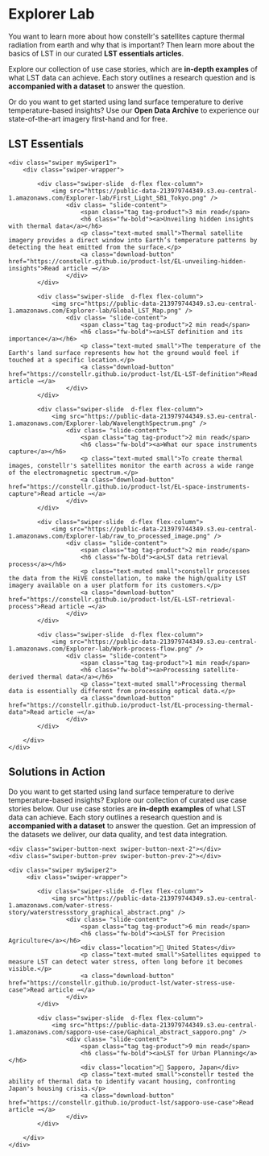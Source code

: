 # **Explorer Lab**

You want to learn more about how constellr's satellites capture thermal radiation from earth and why that is important? Then learn more about the basics of LST in our curated **LST essentials articles**.  

Explore our collection of use case stories, which are **in-depth examples** of what LST data can achieve. Each story outlines a research question and is **accompanied with a dataset** to answer the question. 

Or do you want to get started using land surface temperature to derive temperature-based insights? Use our **Open Data Archive** to experience our state-of-the-art imagery first-hand and for free. 


## LST Essentials 


<!-- Swiper styles -->
<link rel="stylesheet" href="https://unpkg.com/swiper/swiper-bundle.min.css"/>

<div class="carousel-container">
    <!-- Arrows -->
    <div class="swiper-button-next swiper-button-next-1"></div>
    <div class="swiper-button-prev swiper-button-prev-1"></div>

    <div class="swiper mySwiper1">
        <div class="swiper-wrapper">

            <div class="swiper-slide  d-flex flex-column">
                <img src="https://public-data-213979744349.s3.eu-central-1.amazonaws.com/Explorer-lab/First_Light_SB1_Tokyo.png" />
                    <div class= "slide-content">
                        <span class="tag tag-product">3 min read</span>
                        <h6 class="fw-bold"><a>Unveiling hidden insights with thermal data</a></h6>
                        <p class="text-muted small">Thermal satellite imagery provides a direct window into Earth’s temperature patterns by detecting the heat emitted from the surface.</p>
                        <a class="download-button" href="https://constellr.github.io/product-lst/EL-unveiling-hidden-insights">Read article →</a>
                    </div>
            </div>

            <div class="swiper-slide  d-flex flex-column">
                <img src="https://public-data-213979744349.s3.eu-central-1.amazonaws.com/Explorer-lab/Global_LST_Map.png" />
                    <div class= "slide-content">
                        <span class="tag tag-product">2 min read</span>
                        <h6 class="fw-bold"><a>LST definition and its importance</a></h6>
                        <p class="text-muted small">The temperature of the Earth's land surface represents how hot the ground would feel if touched at a specific location.</p>
                        <a class="download-button" href="https://constellr.github.io/product-lst/EL-LST-definition">Read article →</a>
                    </div>
            </div>

            <div class="swiper-slide  d-flex flex-column">
                <img src="https://public-data-213979744349.s3.eu-central-1.amazonaws.com/Explorer-lab/WavelengthSpectrum.png" />
                    <div class= "slide-content">
                        <span class="tag tag-product">2 min read</span>
                        <h6 class="fw-bold"><a>What our space instruments capture</a></h6>
                        <p class="text-muted small">To create thermal images, constellr's satellites monitor the earth across a wide range of the electromagnetic spectrum.</p>
                        <a class="download-button" href="https://constellr.github.io/product-lst/EL-space-instruments-capture">Read article →</a>
                    </div>
            </div>

            <div class="swiper-slide  d-flex flex-column">
                <img src="https://public-data-213979744349.s3.eu-central-1.amazonaws.com/Explorer-lab/raw_to_processed_image.png" />
                    <div class= "slide-content">
                        <span class="tag tag-product">2 min read</span>
                        <h6 class="fw-bold"><a>LST data retrieval process</a></h6>
                        <p class="text-muted small">constellr processes the data from the HiVE constellation, to make the high/quality LST imagery available on a user platform for its customers.</p>
                        <a class="download-button" href="https://constellr.github.io/product-lst/EL-LST-retrieval-process">Read article →</a>
                    </div>
            </div>

            <div class="swiper-slide  d-flex flex-column">
                <img src="https://public-data-213979744349.s3.eu-central-1.amazonaws.com/Explorer-lab/Work-process-flow.png" />
                    <div class= "slide-content">
                        <span class="tag tag-product">1 min read</span>
                        <h6 class="fw-bold"><a>Processing satellite-derived thermal data</a></h6>
                        <p class="text-muted small">Processing thermal data is essentially different from processing optical data.</p>
                        <a class="download-button" href="https://constellr.github.io/product-lst/EL-processing-thermal-data">Read article →</a>
                    </div>
            </div>

        </div>
    </div>
</div>

## Solutions in Action

Do you want to get started using land surface temperature to derive temperature-based insights? Explore our collection of curated use case stories below. Our use case stories are **in-depth examples** of what LST data can achieve. Each story outlines a research question and is **accompanied with a dataset** to answer the question. Get an impression of the datasets we deliver, our data quality, and test data integration. 

<div class="carousel-container">

    <div class="swiper-button-next swiper-button-next-2"></div>
    <div class="swiper-button-prev swiper-button-prev-2"></div>

    <div class="swiper mySwiper2">
         <div class="swiper-wrapper">

            <div class="swiper-slide  d-flex flex-column">
                <img src="https://public-data-213979744349.s3.eu-central-1.amazonaws.com/water-stress-story/waterstressstory_graphical_abstract.png" />
                    <div class= "slide-content">
                        <span class="tag tag-product">6 min read</span>
                        <h6 class="fw-bold"><a>LST for Precision Agriculture</a></h6>
                        <div class="location">📍 United States</div>
                        <p class="text-muted small">Satellites equipped to measure LST can detect water stress, often long before it becomes visible.</p>
                        <a class="download-button" href="https://constellr.github.io/product-lst/water-stress-use-case">Read article →</a>
                    </div>
            </div>

            <div class="swiper-slide  d-flex flex-column">
                <img src="https://public-data-213979744349.s3.eu-central-1.amazonaws.com/sapporo-use-case/Gaphical_abstract_sapporo.png" />
                    <div class= "slide-content">
                        <span class="tag tag-product">9 min read</span>
                        <h6 class="fw-bold"><a>LST for Urban Planning</a></h6>
                        <div class="location">📍 Sapporo, Japan</div>
                        <p class="text-muted small">constellr tested the ability of thermal data to identify vacant housing, confronting Japan's housing crisis.</p>
                        <a class="download-button" href="https://constellr.github.io/product-lst/sapporo-use-case">Read article →</a>
                    </div>
            </div>

        </div>
    </div>
</div>

